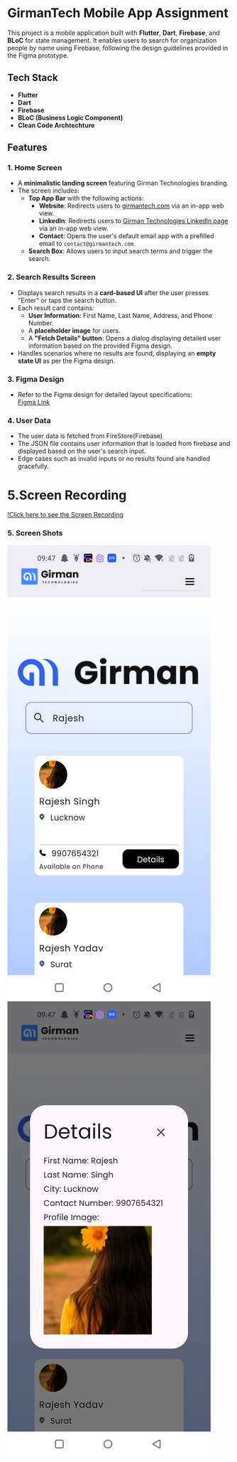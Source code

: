 # GirmanTech Mobile App Assignment

This project is a mobile application built with **Flutter**, **Dart**, **Firebase**, and **BLoC** for state management. It enables users to search for organization people by name using Firebase, following the design guidelines provided in the Figma prototype.

## Tech Stack

- **Flutter**
- **Dart**
- **Firebase**
- **BLoC (Business Logic Component)**
- **Clean Code Archtechture**

## Features

### 1. Home Screen
- A **minimalistic landing screen** featuring Girman Technologies branding.
- The screen includes:
  - **Top App Bar** with the following actions:
    - **Website**: Redirects users to [girmantech.com](https://girmantech.com) via an in-app web view.
    - **LinkedIn**: Redirects users to [Girman Technologies LinkedIn page](https://www.linkedin.com/company/girmantechnologies) via an in-app web view.
    - **Contact**: Opens the user's default email app with a prefilled email to `contact@girmantech.com`.
  - **Search Box**: Allows users to input search terms and trigger the search.

### 2. Search Results Screen
- Displays search results in a **card-based UI** after the user presses "Enter" or taps the search button.
- Each result card contains:
  - **User Information**: First Name, Last Name, Address, and Phone Number.
  - A **placeholder image** for users.
  - A **"Fetch Details" button**: Opens a dialog displaying detailed user information based on the provided Figma design.
- Handles scenarios where no results are found, displaying an **empty state UI** as per the Figma design.

### 3. Figma Design
- Refer to the Figma design for detailed layout specifications:  
  [Figma Link](https://www.figma.com/design/rJXNcq9yJAZv6T5pMFA0zh/Girman-Mobile-App-Assignment?node-id=1-180&node-type=frame&t=k3rK9zKADlREQFBH-0)

### 4. User Data
- The user data is fetched from FireStore(Firebase)
- The JSON file contains user information that is loaded from firebase and displayed based on the user's search input.
- Edge cases such as invalid inputs or no results found are handled gracefully.

# 5.Screen Recording

[!Click here to see the Screen Recording](https://drive.google.com/file/d/1x9wrq2auuRzKjhGfBDsJOwp2tZCA4gq3/view?usp=sharing)

### 5. Screen Shots

![Home Screen](demo/girman_demo_2.jpg)
![Home Screen](demo/girman_demo_1.jpg)
